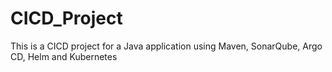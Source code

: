 # CICD_Project
This is a CICD project for a Java application using Maven, SonarQube, Argo CD, Helm and Kubernetes
